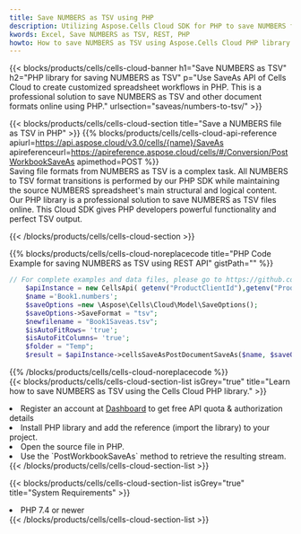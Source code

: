 ```yaml
---
title: Save NUMBERS as TSV using PHP 
description: Utilizing Aspose.Cells Cloud SDK for PHP to save NUMBERS format file as TSV format file. 
kwords: Excel, Save NUMBERS as TSV, REST, PHP
howto: How to save NUMBERS as TSV using Aspose.Cells Cloud PHP library.
---
```



{{< blocks/products/cells/cells-cloud-banner h1="Save NUMBERS as TSV" h2="PHP library for saving NUMBERS as TSV" p="Use SaveAs API of Cells Cloud to create customized spreadsheet workflows in PHP. This is a professional solution to save NUMBERS as TSV and other document formats online using PHP." urlsection="saveas/numbers-to-tsv/" >}}

{{< blocks/products/cells/cells-cloud-section  title="Save a NUMBERS file as TSV in PHP" >}}
{{% blocks/products/cells/cells-cloud-api-reference  apiurl=https://api.aspose.cloud/v3.0/cells/{name}/SaveAs  apireferenceurl=https://apireference.aspose.cloud/cells/#/Conversion/PostWorkbookSaveAs  apimethod=POST %}}
<br/>
Saving file formats from NUMBERS as TSV is a complex task. All NUMBERS to TSV format transitions is performed by our PHP SDK while maintaining the source NUMBERS spreadsheet's main structural and logical content. Our PHP library is a professional solution to save NUMBERS as TSV files online. This Cloud SDK gives PHP developers powerful functionality and perfect TSV output.

{{< /blocks/products/cells/cells-cloud-section >}}

{{% blocks/products/cells/cells-cloud-noreplacecode title="PHP Code Example for saving NUMBERS as TSV using REST API" gistPath="" %}}
  
```php
// For complete examples and data files, please go to https://github.com/aspose-cells-cloud/aspose-cells-cloud-php/
    $apiInstance = new CellsApi( getenv("ProductClientId"),getenv("ProductClientSecret") );
    $name ='Book1.numbers';
    $saveOptions =new \Aspose\Cells\Cloud\Model\SaveOptions();
    $saveOptions->SaveFormat = "tsv";
    $newfilename = "Book1Saveas.tsv";
    $isAutoFitRows= 'true';
    $isAutoFitColumns= 'true';
    $folder = "Temp";
    $result = $apiInstance->cellsSaveAsPostDocumentSaveAs($name, $saveOptions, $newfilename,$isAutoFitRows, $isAutoFitColumns, $folder);
```
  
{{% /blocks/products/cells/cells-cloud-noreplacecode  %}}
<br/>
{{< blocks/products/cells/cells-cloud-section-list isGrey="true"  title="Learn how to save NUMBERS as TSV using the Cells Cloud PHP library." >}}
<li>Register an account at <a href="https://dashboard.aspose.cloud/">Dashboard</a> to get free API quota & authorization details</li>
<li>Install PHP library and add the reference (import the library) to your project.</li>
<li>Open the source file in PHP.</li>
<li>Use the `PostWorkbookSaveAs` method to retrieve the resulting stream.</li>
{{< /blocks/products/cells/cells-cloud-section-list >}}

{{< blocks/products/cells/cells-cloud-section-list isGrey="true"  title="System Requirements" >}}
<li>PHP 7.4 or newer</li>
{{< /blocks/products/cells/cells-cloud-section-list >}}
